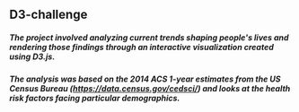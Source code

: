 ## D3-challenge

##### The project involved analyzing current trends shaping people's lives and rendering those findings through an interactive visualization created using D3.js.
##### The analysis was based on the 2014 ACS 1-year estimates from the US Census Bureau (https://data.census.gov/cedsci/) and looks at the health risk factors facing particular demographics.
